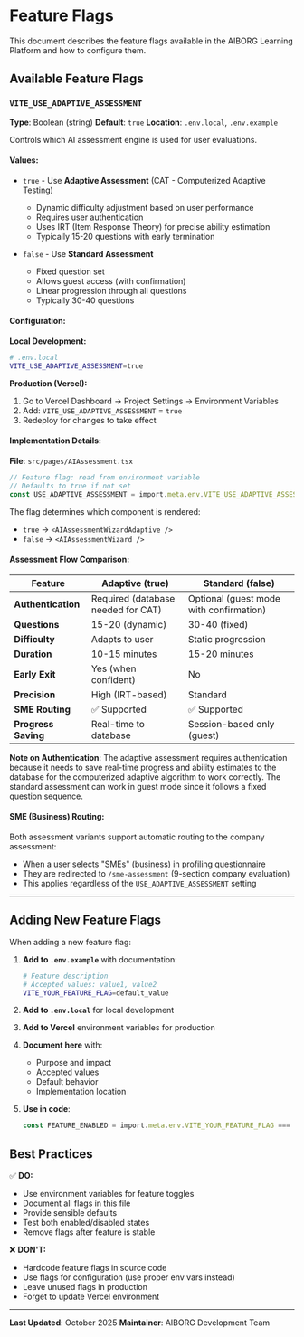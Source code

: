 # Feature Flags

This document describes the feature flags available in the AIBORG Learning Platform and how to
configure them.

## Available Feature Flags

### `VITE_USE_ADAPTIVE_ASSESSMENT`

**Type**: Boolean (string) **Default**: `true` **Location**: `.env.local`, `.env.example`

Controls which AI assessment engine is used for user evaluations.

#### Values:

- `true` - Use **Adaptive Assessment** (CAT - Computerized Adaptive Testing)
  - Dynamic difficulty adjustment based on user performance
  - Requires user authentication
  - Uses IRT (Item Response Theory) for precise ability estimation
  - Typically 15-20 questions with early termination

- `false` - Use **Standard Assessment**
  - Fixed question set
  - Allows guest access (with confirmation)
  - Linear progression through all questions
  - Typically 30-40 questions

#### Configuration:

**Local Development:**

```bash
# .env.local
VITE_USE_ADAPTIVE_ASSESSMENT=true
```

**Production (Vercel):**

1. Go to Vercel Dashboard → Project Settings → Environment Variables
2. Add: `VITE_USE_ADAPTIVE_ASSESSMENT` = `true`
3. Redeploy for changes to take effect

#### Implementation Details:

**File**: `src/pages/AIAssessment.tsx`

```typescript
// Feature flag: read from environment variable
// Defaults to true if not set
const USE_ADAPTIVE_ASSESSMENT = import.meta.env.VITE_USE_ADAPTIVE_ASSESSMENT !== 'false';
```

The flag determines which component is rendered:

- `true` → `<AIAssessmentWizardAdaptive />`
- `false` → `<AIAssessmentWizard />`

#### Assessment Flow Comparison:

| Feature             | Adaptive (true)                    | Standard (false)                        |
| ------------------- | ---------------------------------- | --------------------------------------- |
| **Authentication**  | Required (database needed for CAT) | Optional (guest mode with confirmation) |
| **Questions**       | 15-20 (dynamic)                    | 30-40 (fixed)                           |
| **Difficulty**      | Adapts to user                     | Static progression                      |
| **Duration**        | 10-15 minutes                      | 15-20 minutes                           |
| **Early Exit**      | Yes (when confident)               | No                                      |
| **Precision**       | High (IRT-based)                   | Standard                                |
| **SME Routing**     | ✅ Supported                       | ✅ Supported                            |
| **Progress Saving** | Real-time to database              | Session-based only (guest)              |

**Note on Authentication**: The adaptive assessment requires authentication because it needs to save
real-time progress and ability estimates to the database for the computerized adaptive algorithm to
work correctly. The standard assessment can work in guest mode since it follows a fixed question
sequence.

#### SME (Business) Routing:

Both assessment variants support automatic routing to the company assessment:

- When a user selects "SMEs" (business) in profiling questionnaire
- They are redirected to `/sme-assessment` (9-section company evaluation)
- This applies regardless of the `USE_ADAPTIVE_ASSESSMENT` setting

---

## Adding New Feature Flags

When adding a new feature flag:

1. **Add to `.env.example`** with documentation:

   ```bash
   # Feature description
   # Accepted values: value1, value2
   VITE_YOUR_FEATURE_FLAG=default_value
   ```

2. **Add to `.env.local`** for local development

3. **Add to Vercel** environment variables for production

4. **Document here** with:
   - Purpose and impact
   - Accepted values
   - Default behavior
   - Implementation location

5. **Use in code**:
   ```typescript
   const FEATURE_ENABLED = import.meta.env.VITE_YOUR_FEATURE_FLAG === 'true';
   ```

## Best Practices

✅ **DO:**

- Use environment variables for feature toggles
- Document all flags in this file
- Provide sensible defaults
- Test both enabled/disabled states
- Remove flags after feature is stable

❌ **DON'T:**

- Hardcode feature flags in source code
- Use flags for configuration (use proper env vars instead)
- Leave unused flags in production
- Forget to update Vercel environment

---

**Last Updated**: October 2025 **Maintainer**: AIBORG Development Team
